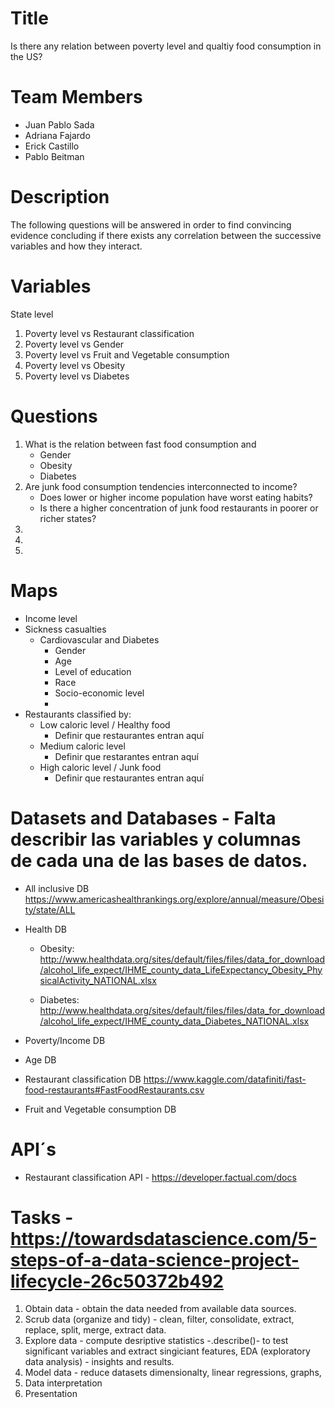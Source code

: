 # Title
Is there any relation between poverty level and qualtiy food consumption in the US?

# Team Members 
- Juan Pablo Sada
- Adriana Fajardo
- Erick Castillo 
- Pablo Beitman

# Description  
 The following questions will be answered in order to find convincing evidence concluding if there exists any correlation between the successive variables and how they interact. 

# Variables
State level 
1) Poverty level vs Restaurant classification
2) Poverty level vs Gender
3) Poverty level vs Fruit and Vegetable consumption
4) Poverty level vs Obesity 
5) Poverty level vs Diabetes


       
# Questions
1) What is the relation between fast food consumption and
    - Gender
    - Obesity
    - Diabetes
2) Are junk food consumption tendencies interconnected to income?
    - Does lower or higher income population have worst eating habits?
    - Is there a higher concentration of junk food restaurants in poorer or richer states?
3) 
4) 
5)


# Maps
- Income level
- Sickness casualties 
    - Cardiovascular and Diabetes
       - Gender
       - Age
       - Level of education
       - Race
       - Socio-economic level
       - 
- Restaurants classified by:
    - Low caloric level / Healthy food
        - Definir que restaurantes entran aquí 
    - Medium caloric level
        - Definir que restarantes entran aquí 
    - High caloric level / Junk food
        - Definir que restaurantes entran aquí 
        
        
# Datasets and Databases - Falta describir las variables y columnas de cada una de las bases de datos.

- All inclusive DB
https://www.americashealthrankings.org/explore/annual/measure/Obesity/state/ALL
- Health DB
    - Obesity:        http://www.healthdata.org/sites/default/files/files/data_for_download/alcohol_life_expect/IHME_county_data_LifeExpectancy_Obesity_PhysicalActivity_NATIONAL.xlsx


    - Diabetes: 
http://www.healthdata.org/sites/default/files/files/data_for_download/alcohol_life_expect/IHME_county_data_Diabetes_NATIONAL.xlsx

- Poverty/Income DB

- Age DB

- Restaurant classification DB
 https://www.kaggle.com/datafiniti/fast-food-restaurants#FastFoodRestaurants.csv

- Fruit and Vegetable consumption DB


# API´s
- Restaurant classification API - https://developer.factual.com/docs

# Tasks - https://towardsdatascience.com/5-steps-of-a-data-science-project-lifecycle-26c50372b492
  1. Obtain data - obtain the data needed from available data sources.
  2. Scrub data (organize and tidy) - clean, filter, consolidate, extract, replace, split, merge, extract data.
  3. Explore data - compute desriptive statistics -.describe()- to test significant variables and extract singiciant features, EDA (exploratory data analysis) - insights and results.
  4. Model data - reduce datasets dimensionalty, linear regressions, graphs, 
  5. Data interpretation
  6. Presentation 
    
